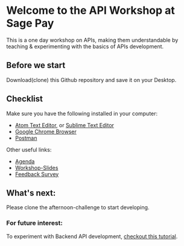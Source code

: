 # Welcome to the API Workshop at Sage Pay
This is a one day workshop on APIs, making them understandable by teaching & experimenting with the basics of APIs development.

## Before we start
Download(clone) this Github repository and save it on your Desktop.

## Checklist
Make sure you have the following installed in your computer:
* [Atom Text Editor](https://atom.io/), or [Sublime Text Editor](https://www.sublimetext.com/)
* [Google Chrome Browser](https://www.google.com/chrome/browser/desktop/)
* [Postman](https://www.getpostman.com/)

Other useful links:
* [Agenda]()
* [Workshop-Slides](https://docs.google.com/presentation/d/1xpoDAa8vM2hQdt9AeBPhAG0j6MjsfSCMOmN0YJSwon0/edit?usp=sharing)
* [Feedback Survey](https://marisa56.typeform.com/to/Yj2mCx)

## What's next:
Please clone the afternoon-challenge to start developing.

### For future interest:
To experiment with Backend API development, [checkout this tutorial](https://spring.io/guides/gs/consuming-rest-jquery/).
